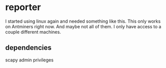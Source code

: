 # reporter

I started using linux again and needed something like this. This only works on Antminers right now. And maybe not all of them. I only have access to a couple different machines.

## dependencies

scapy
admin privileges
